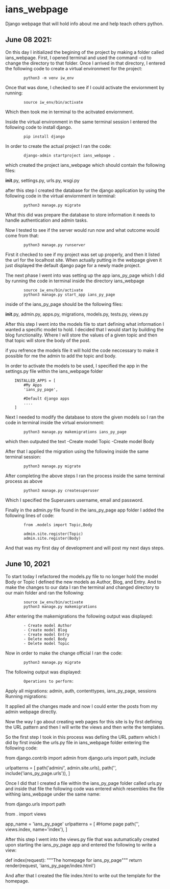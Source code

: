 # ians_webpage
 Django webpage that will hold info about me and help teach others python. 


June 08 2021:
----------------------------------------------------------------------------

On this day I initialized the begining of the project by making a folder called ians_webpage. First, I opened terminal and used the command -cd to change the directory to that folder. Once I arrived in that directory, I entered the following code to create a virtual environment for the project:

            python3 -m venv iw_env


Once that was done, I checked to see if I could activate the enviornment by running: 

            source iw_env/bin/activate

Which then took me in terminal to the acitvated enviornment. 

Inside the virtual environment in the same terminal session I entered the following code to install django. 

            pip install django

In order to create the actual project I ran the code: 

            django-admin startproject ians_webpage .

which created the project ians_webpage which should contain the following files: 

__init__.py, settings.py, urls.py, wsgi.py

after this step I created the database for the django application by using the following code in the virtual enviornment in terminal: 

            python3 manage.py migrate

What this did was prepare the database to store information it needs to handle authentication and admin tasks. 

Now I tested to see if the server would run now and what outcome would come from that: 

            python3 manage.py runserver

First it checked to see if my project was set up properly, and then it listed the url for the localhost site. When actually putting in the webpage given it just displayed the default django page for a newly made project. 

The next phase I went into was setting up the app ians_py_page which I did by running the code in terminal inside the directory ians_webpage

            source iw_env/bin/activate
            python3 manage.py start_app ians_py_page

inside of the ians_py_page should be the following files:

__init__.py, admin.py, apps.py, migrations, models.py, tests.py, views.py

After this step I went into the models file to start defining what information I wanted a specific model to hold. I decided that I would start by building the blog functionality. Where I will store the values of a given topic and then that topic will store the body of the post.

if you refrence the models file it will hold the code neccessary to make it possible for me the admin to add the topic and body. 

In order to activate the models to be used, I specified the app in the settings.py file within the ians_webpage folder 

        INSTALLED_APPS = [
            #My Apps
            'ians_py_page',

            #Default django apps
            ....
        ]

Next I needed to modify the database to store the given models so I ran the code in terminal inside the virtual enviornment: 

            python3 manage.py makemigrations ians_py_page

which then outputed the text 
-Create model Topic 
-Create model Body

After that I applied the migration using the following inside the same terminal session:

            python3 manage.py migrate

After completing the above steps I ran the process inside the same terminal process as above

            python3 manage.py createsuperuser

Which I specified the Superusers username, email and password. 

Finally in the admin.py file found in the ians_py_page app folder I added the following lines of code: 

            from .models import Topic,Body

            admin.site.register(Topic)
            admin.site.register(Body)

And that was my first day of development and will post my next days steps. 


June 10, 2021
----------------------------------------------------------------------------

To start today I refactored the models.py file to no longer hold the model Body or Topic I defined the new models as Author, Blog, and Entry. And to make the changes to our data I ran the terminal and changed directory to our main folder and ran the following: 

            source iw_env/bin/activate
            python3 manage.py makemigrations

After entering the makemigrations the following output was displayed:

            - Create model Author
            - Create model Blog
            - Create model Entry
            - Delete model Body
            - Delete model Topic

Now in order to make the change official I ran the code: 

            python3 manage.py migrate

The following output was displayed: 

            Operations to perform:
  Apply all migrations: admin, auth, contenttypes, ians_py_page, sessions
            Running migrations:

It applied all the changes made and now I could enter the posts from my admin webpage directly. 

Now the way I go about creating web pages for this site is by first defining the URL pattern and then I will write the views and then write the templates. 

So the first step I took in this process was defiing the URL pattern which I did by first inside the urls.py file in ians_webpage folder entering the following code: 

from django.contrib import admin
from django.urls import path, include

urlpatterns = [
    path('admin/', admin.site.urls),
    path('', include('ians_py_page.urls')),
    ]


Once I did that I created a file within the ians_py_page folder called urls.py and inside that file the following code was entered which resembles the file withing ians_webpage under the same name:

from django.urls import path

from . import views 

app_name = 'ians_py_page'
urlpatterns = [
    #Home page
    path('', views.index, name='index'),
]


After this step I went into the views.py file that was autumatically created upon starting the ians_py_page app and entered the following to write a view:

def index(request):
    """The homepage for ians_py_page"""
    return render(request, 'ians_py_page/index.html')


And after that I created the file index.html to write out the template for the homepage.

